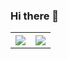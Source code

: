 ### Hi there 👋

<!--
**Mayank534/Mayank534** is a ✨ _special_ ✨ repository because its `README.md` (this file) appears on your GitHub profile.

Here are some ideas to get you started:

- 🔭 I’m currently working on ...
- 🌱 I’m currently learning ...
- 👯 I’m looking to collaborate on ...
- 🤔 I’m looking for help with ...
- 💬 Ask me about ...
- 📫 How to reach me: ...
- 😄 Pronouns: ...
- ⚡ Fun fact: ...
-->
<table>
  <tr>
    <th><img src = "https://github-readme-stats.vercel.app/api?username=Mayank534&show_icons=true&hide_border=true&border_radius=0&count_private=true&theme=radical"></th>
    <th><img src = "https://github-readme-stats.vercel.app/api/top-langs/?username=Mayank534&langs_count=12&layout=compact&hide=jupyter%20notebook,html&theme=radical"></th>
  </tr>
